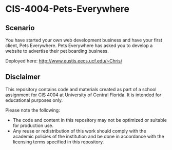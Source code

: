 # CIS-4004-Pets-Everywhere

## Scenario
You have started your own web development business and have your first client, Pets Everywhere. Pets Everywhere has asked you to develop a website to advertise their pet boarding business.

Deployed here: http://www.eustis.eecs.ucf.edu/~Chris/

## Disclaimer
This repository contains code and materials created as part of a school assignment for CIS 4004 at University of Central Florida. It is intended for educational purposes only.

Please note the following:
- The code and content in this repository may not be optimized or suitable for production use.
- Any reuse or redistribution of this work should comply with the academic policies of the institution and be done in accordance with the licensing terms specified in this repository.
